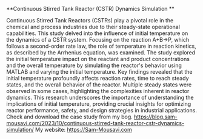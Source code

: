 

**Continuous Stirred Tank Reactor (CSTR) Dynamics Simulation ** 

Continuous Stirred Tank Reactors (CSTRs) play a pivotal role in the chemical and process industries due to their steady-state operational capabilities. This study delved into the influence of initial temperature on the dynamics of a CSTR system. Focusing on the reaction A+B→P, which follows a second-order rate law, the role of temperature in reaction kinetics, as described by the Arrhenius equation, was examined. The study explored the initial temperature impact on the reactant and product concentrations and the overall temperature by simulating the reactor's behavior using MATLAB and varying the initial temperature. Key findings revealed that the initial temperature profoundly affects reaction rates, time to reach steady states, and the overall behavior of the reactor. Multiple steady states were observed in some cases, highlighting the complexities inherent in reactor dynamics. This research underscores the importance of understanding the implications of initial temperature, providing crucial insights for optimizing reactor performance, safety, and design strategies in industrial applications.  
Check and download the case study from my bog.
https://blog.sam-mousavi.com/2023/10/continuous-stirred-tank-reactor-cstr-dynamics-simulation/
My website:
https://Sam-Mousavi.com
